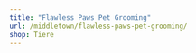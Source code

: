 ```yaml
---
title: "Flawless Paws Pet Grooming"
url: /middletown/flawless-paws-pet-grooming/
shop: Tiere
---
```

